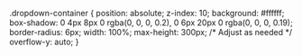 .dropdown-container {
  position: absolute;
  z-index: 10;
  background: #ffffff;
  box-shadow: 0 4px 8px 0 rgba(0, 0, 0, 0.2), 0 6px 20px 0 rgba(0, 0, 0, 0.19);
  border-radius: 6px;
  width: 100%;
  max-height: 300px; /* Adjust as needed */
  overflow-y: auto;
}
